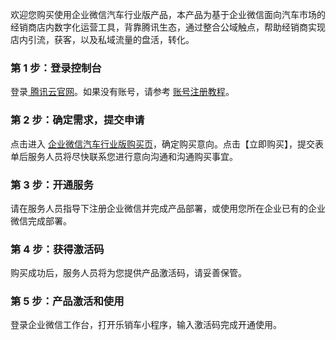 欢迎您购买使用企业微信汽车行业版产品，本产品为基于企业微信面向汽车市场的经销商店内数字化运营工具，背靠腾讯生态，通过整合公域触点，帮助经销商实现店内引流，获客，以及私域流量的盘活，转化。

### 第 1 步：登录控制台
登录[ 腾讯云官网](https://cloud.tencent.com/)。如果没有账号，请参考 [账号注册教程](https://www.qcloud.com/document/product/378/8415)。

### 第 2 步：确定需求，提交申请
点击进入 [企业微信汽车行业版购买页](https://buy.cloud.tencent.com/wav)，确定购买意向。点击【立即购买】，提交表单后服务人员将尽快联系您进行意向沟通和沟通购买事宜。

### 第 3 步：开通服务
请在服务人员指导下注册企业微信并完成产品部署，或使用您所在企业已有的企业微信完成部署。

### 第 4 步：获得激活码
购买成功后，服务人员将为您提供产品激活码，请妥善保管。

### 第 5 步：产品激活和使用
登录企业微信工作台，打开乐销车小程序，输入激活码完成开通使用。
